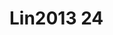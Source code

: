 # Lin2013 24
<a name="material" />
<script type="application/ld+json">

  {
    "@context": "https://schema.org/",
    "@type": "ChemicalSubstance",
    "http://purl.org/dc/terms/conformsTo":
      {
        "@type": "CreativeWork",
        "@id": "https://bioschemas.org/profiles/ChemicalSubstance/0.4-RELEASE/"
      },
    "@id": "https://egonw.github.io/nanowiki/nanowiki471.html#material",
    "name": "Lin2013 24",
    "sameAs: "http://127.0.0.1/mediawiki/index.php/Special:URIResolver/Lin2013_24"
  }
</script>

